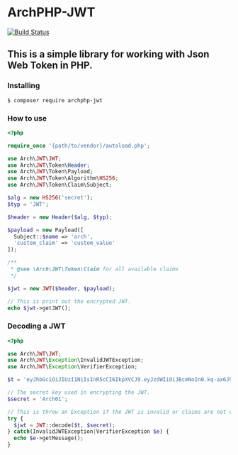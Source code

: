 # ArchPHP-JWT
[![Build Status](https://travis-ci.org/GyanendroKh/ArchPHP-JWT.svg?branch=master)](https://travis-ci.org/GyanendroKh/ArchPHP-JWT)   

This is a simple library for working with Json Web Token in PHP.   
---

### Installing
```
$ composer require archphp-jwt
```

### How to use
```php
<?php

require_once '{path/to/vendor}/autoload.php';

use Arch\JWT\JWT;
use Arch\JWT\Token\Header;
use Arch\JWT\Token\Payload;
use Arch\JWT\Token\Algorithm\HS256;
use Arch\JWT\Token\Claim\Subject;

$alg = new HS256('secret');
$typ = 'JWT';

$header = new Header($alg, $typ);

$payload = new Payload([
  Subject::$name => 'arch',
  'custom_claim' => 'custom_value'
]);

/**
 * @see \Arch\JWT\Token\Claim for all available claims
 */

$jwt = new JWT($header, $payload);

// This is print out the encrypted JWT.
echo $jwt->getJWT();
```

### Decoding a JWT
```php
<?php

use Arch\JWT\JWT;
use Arch\JWT\Exception\InvalidJWTException;
use Arch\JWT\Exception\VerifierException;

$t = 'eyJhbGciOiJIUzI1NiIsInR5cCI6IkpXVCJ9.eyJzdWIiOiJBcmNoIn0.kq-ax6J9QPjDcT9Gx4ZPwP-L-FBY_rnEE5i_2ec2X7o';

// The secret key used in encrypting the JWT.
$secret = 'Arch01';

// This is throw an Exception if the JWT is invalid or claims are not verified.
try {
  $jwt = JWT::decode($t, $secret);
} catch(InvalidJWTException|VerifierException $e) {
  echo $e->getMessage();
}

```
